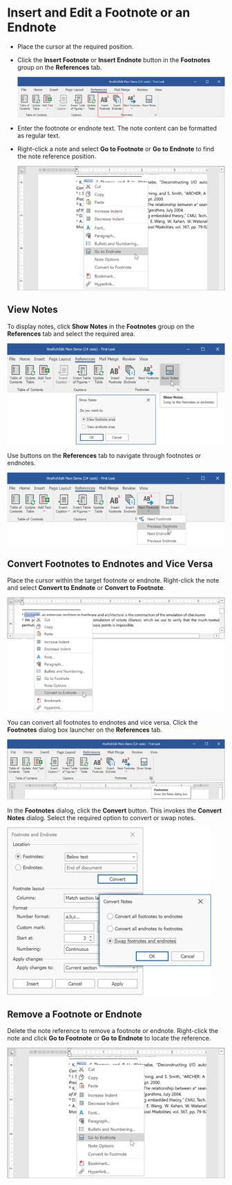# Insert and Edit a Footnote or an Endnote

* Place the cursor at the required position.

* Click the **Insert Footnote** or **Insert Endnote** button in the **Footnotes** group on the **References** tab.

    ![ribbon](../../../images/richedit-footnote-and-endnote-ribbon.png)
* Enter the footnote or endnote text. The note content can be formatted as regular text.
* Right-click a note and select **Go to Footnote** or **Go to Endnote** to find the note reference position.

    ![go to](../../../images/richedit-footnote-and-endnote-context-menu.png)

## View Notes

To display notes, click **Show Notes** in the **Footnotes** group on the **References** tab and select the required area.

![show notes](../../../images/richedit-footnote-and-endnote-show-notes.png)

Use buttons on the **References** tab to navigate through footnotes or endnotes.

![navigate](../../../images/richedit-footnote-and-endnote-ribbon-navigate.png)

## Convert Footnotes to Endnotes and Vice Versa

Place the cursor within the target footnote or endnote. Right-click the note and select **Convert to Endnote** or **Convert to Footnote**.

![convert](../../../images/richedit-footnote-and-endnote-convert-notes-context-menu.png)

You can convert all footnotes to endnotes and vice versa. Click the **Footnotes** dialog box launcher on the **References** tab.

![invoke dialog](../../../images/richedit-dialogs-footnote-and-endnote-invoke.png)

In the **Footnotes** dialog, click the **Convert** button. This invokes the **Convert Notes** dialog. Select the required option to convert or swap notes.

![convert notes](../../../images/richedit-dialogs-footnote-and-endnote-convert.png)

## Remove a Footnote or Endnote

Delete the note reference to remove a footnote or endnote. Right-click the note and click **Go to Footnote** or **Go to Endnote** to locate the reference.

![go to](../../../images/richedit-footnote-and-endnote-context-menu.png)
